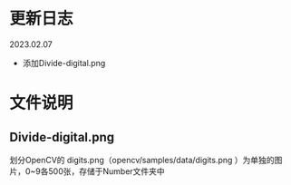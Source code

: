 # 更新日志
2023.02.07
- 添加Divide-digital.png


# 文件说明
## Divide-digital.png
划分OpenCV的 digits.png（opencv/samples/data/digits.png ）为单独的图片，0~9各500张，存储于Number文件夹中